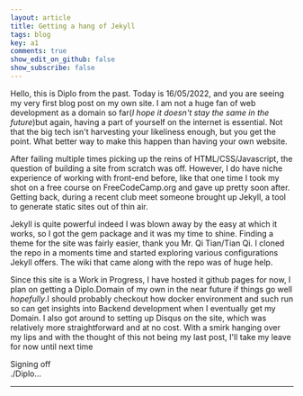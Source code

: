 ```yaml
---
layout: article
title: Getting a hang of Jekyll
tags: blog
key: a1
comments: true
show_edit_on_github: false
show_subscribe: false
---
```


Hello, this is Diplo from the past. Today is 16/05/2022, and you are seeing my very first blog post on my own site. I am not a huge fan of web development as a domain so far(*I hope it doesn't stay the same in the future*)but again, having a part of yourself on the internet is essential. Not that the big tech isn't harvesting your likeliness enough, but you get the point. What better way to make this happen than having your own website.

<!--more-->

After failing multiple times picking up the reins of HTML/CSS/Javascript, the question of building a site from scratch was off. However, I do have niche experience of working with front-end before, like that one time I took my shot on a free course on FreeCodeCamp.org and gave up pretty soon after. Getting back, during a recent club meet someone brought up Jekyll, a tool to generate static sites out of thin air.

Jekyll is quite powerful indeed I was blown away by the easy at which it works, so I got the gem package and it was my time to shine. Finding a theme for the site was fairly easier, thank you Mr. Qi Tian/Tian Qi. I cloned the repo in a moments time and started exploring various configurations Jekyll offers. The wiki that came along with the repo was of huge help.

Since this site is a Work in Progress, I have hosted it github pages for now, I plan on getting a Diplo.Domain of my own in the near future if things go well *hopefully*.I should probably checkout how docker environment and such run so  can get insights into Backend development when I eventually get my Domain. I also got around to setting up Disqus on the site, which was relatively more straightforward and at no cost.
With a smirk hanging over my lips and with the thought of this not being my last post, I'll take my leave for now until next time

Signing off<br>
./Diplo...

---
